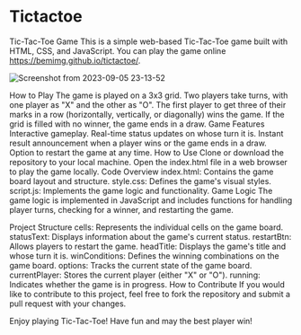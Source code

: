 # Tictactoe

Tic-Tac-Toe Game
This is a simple web-based Tic-Tac-Toe game built with HTML, CSS, and JavaScript. You can play the game online https://bemimg.github.io/tictactoe/.

![Screenshot from 2023-09-05 23-13-52](https://github.com/beMimg/tictactoe/assets/126000960/4f72e637-9e4b-4841-b46b-d7289c6c000c)


How to Play
The game is played on a 3x3 grid.
Two players take turns, with one player as "X" and the other as "O".
The first player to get three of their marks in a row (horizontally, vertically, or diagonally) wins the game.
If the grid is filled with no winner, the game ends in a draw.
Game Features
Interactive gameplay.
Real-time status updates on whose turn it is.
Instant result announcement when a player wins or the game ends in a draw.
Option to restart the game at any time.
How to Use
Clone or download the repository to your local machine.
Open the index.html file in a web browser to play the game locally.
Code Overview
index.html: Contains the game board layout and structure.
style.css: Defines the game's visual styles.
script.js: Implements the game logic and functionality.
Game Logic
The game logic is implemented in JavaScript and includes functions for handling player turns, checking for a winner, and restarting the game.

Project Structure
cells: Represents the individual cells on the game board.
statusText: Displays information about the game's current status.
restartBtn: Allows players to restart the game.
headTitle: Displays the game's title and whose turn it is.
winConditions: Defines the winning combinations on the game board.
options: Tracks the current state of the game board.
currentPlayer: Stores the current player (either "X" or "O").
running: Indicates whether the game is in progress.
How to Contribute
If you would like to contribute to this project, feel free to fork the repository and submit a pull request with your changes.

Enjoy playing Tic-Tac-Toe! Have fun and may the best player win!
